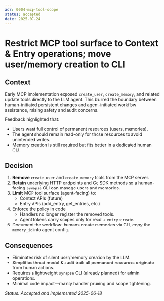 ```yaml
---
adr: 0004-mcp-tool-scope
status: accepted
date: 2025-07-24
---
```

# Restrict MCP tool surface to Context & Entry operations; move user/memory creation to CLI

## Context
Early MCP implementation exposed `create_user`, `create_memory`, and related update tools directly to the LLM agent. This blurred the boundary between human-initiated persistent changes and agent-initiated workflow assistance, raising safety and audit concerns.

Feedback highlighted that:
* Users want full control of permanent resources (users, memories).
* The agent should remain read-only for those resources to avoid unintended writes.
* Memory creation is still required but fits better in a dedicated human CLI.

## Decision
1. **Remove** `create_user` and `create_memory` tools from the MCP server.
2. **Retain** underlying HTTP endpoints and Go SDK methods so a human-facing `synapse` CLI can manage users and memories.
3. **Limit** MCP tool surface (agent-facing) to:
   * Context APIs (future)
   * Entry APIs (add_entry, get_entries, etc.)
4. Enforce the policy in code:
   * Handlers no longer register the removed tools.
   * Agent tokens carry scopes only for read + `entry:create`.
5. Document the workflow: humans create memories via CLI, copy the `memory_id` into agent config.

## Consequences
+ Eliminates risk of silent user/memory creation by the LLM.
+ Simplifies threat model & audit trail: all permanent resources originate from human actions.
+ Requires a lightweight `synapse` CLI (already planned) for admin operations.
+ Minimal code impact—mainly handler pruning and scope tightening.

_Status: Accepted and implemented 2025-06-18_ 
